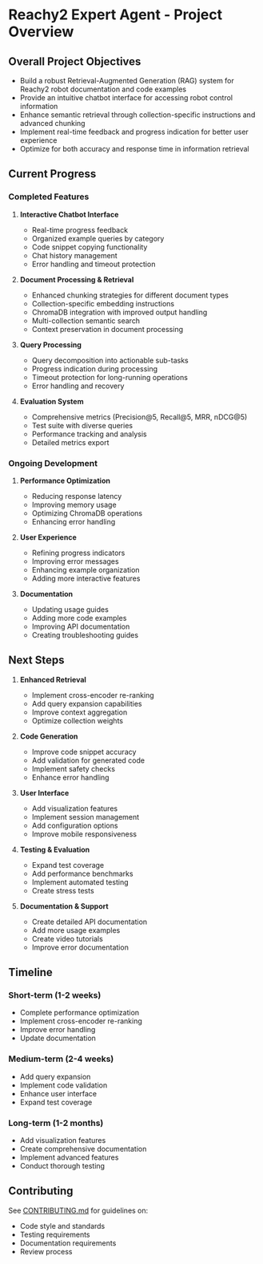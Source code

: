 # Reachy2 Expert Agent - Project Overview

## Overall Project Objectives

- Build a robust Retrieval-Augmented Generation (RAG) system for Reachy2 robot documentation and code examples
- Provide an intuitive chatbot interface for accessing robot control information
- Enhance semantic retrieval through collection-specific instructions and advanced chunking
- Implement real-time feedback and progress indication for better user experience
- Optimize for both accuracy and response time in information retrieval

## Current Progress

### Completed Features

1. **Interactive Chatbot Interface**
   - Real-time progress feedback
   - Organized example queries by category
   - Code snippet copying functionality
   - Chat history management
   - Error handling and timeout protection

2. **Document Processing & Retrieval**
   - Enhanced chunking strategies for different document types
   - Collection-specific embedding instructions
   - ChromaDB integration with improved output handling
   - Multi-collection semantic search
   - Context preservation in document processing

3. **Query Processing**
   - Query decomposition into actionable sub-tasks
   - Progress indication during processing
   - Timeout protection for long-running operations
   - Error handling and recovery

4. **Evaluation System**
   - Comprehensive metrics (Precision@5, Recall@5, MRR, nDCG@5)
   - Test suite with diverse queries
   - Performance tracking and analysis
   - Detailed metrics export

### Ongoing Development

1. **Performance Optimization**
   - Reducing response latency
   - Improving memory usage
   - Optimizing ChromaDB operations
   - Enhancing error handling

2. **User Experience**
   - Refining progress indicators
   - Improving error messages
   - Enhancing example organization
   - Adding more interactive features

3. **Documentation**
   - Updating usage guides
   - Adding more code examples
   - Improving API documentation
   - Creating troubleshooting guides

## Next Steps

1. **Enhanced Retrieval**
   - Implement cross-encoder re-ranking
   - Add query expansion capabilities
   - Improve context aggregation
   - Optimize collection weights

2. **Code Generation**
   - Improve code snippet accuracy
   - Add validation for generated code
   - Implement safety checks
   - Enhance error handling

3. **User Interface**
   - Add visualization features
   - Implement session management
   - Add configuration options
   - Improve mobile responsiveness

4. **Testing & Evaluation**
   - Expand test coverage
   - Add performance benchmarks
   - Implement automated testing
   - Create stress tests

5. **Documentation & Support**
   - Create detailed API documentation
   - Add more usage examples
   - Create video tutorials
   - Improve error documentation

## Timeline

### Short-term (1-2 weeks)
- Complete performance optimization
- Implement cross-encoder re-ranking
- Improve error handling
- Update documentation

### Medium-term (2-4 weeks)
- Add query expansion
- Implement code validation
- Enhance user interface
- Expand test coverage

### Long-term (1-2 months)
- Add visualization features
- Create comprehensive documentation
- Implement advanced features
- Conduct thorough testing

## Contributing

See [CONTRIBUTING.md](CONTRIBUTING.md) for guidelines on:
- Code style and standards
- Testing requirements
- Documentation requirements
- Review process 
